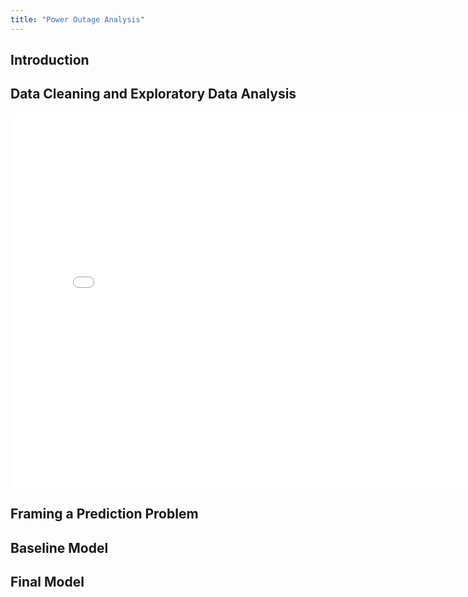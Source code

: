 ```yaml
---
title: "Power Outage Analysis"
---
```


## Introduction

## Data Cleaning and Exploratory Data Analysis
<iframe
  src="assets/outage_duration_vs_year.html"
  width="800"
  height="600"
  frameborder="0"
></iframe>

## Framing a Prediction Problem
## Baseline Model
## Final Model